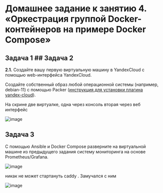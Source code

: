 # Домашнее задание к занятию 4. «Оркестрация группой Docker-контейнеров на примере Docker Compose»

## Задача 1  ## Задача 2

**2.1.** Создайте вашу первую виртуальную машину в YandexCloud с помощью web-интерфейса YandexCloud. 

Создайте собственный образ любой операционной системы (например, debian-11) с помощью Packer ([инструкция для установки плагина yandex-cloud](https://cloud.yandex.ru/docs/tutorials/infrastructure-management/packer-quickstart)).

На скрине две виртуалке, одна через консоль вторая через веб интерфейс

![image](https://github.com/lechuk1981/Netology_devops/assets/5323690/045a4e28-28d1-4dad-8282-19794b2cb18d)

## Задача 3

С помощью Ansible и Docker Compose разверните на виртуальной машине из предыдущего задания систему мониторинга на основе Prometheus/Grafana.

![image](https://github.com/lechuk1981/Netology_devops/assets/5323690/ca45fc9e-f172-4b09-bddb-89f51b427464)

никак не может стартануть caddy . Замучался с ним

![image](https://github.com/lechuk1981/Netology_devops/assets/5323690/6cdf0c7a-ef0d-4dae-8ef2-4b474251fd19)



